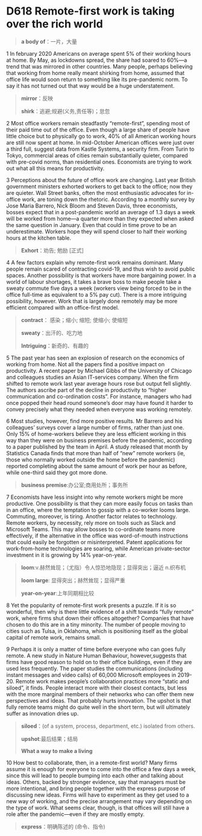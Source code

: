 # D618 Remote-first work is taking over the rich world
> **a body of**：一片，大量
 > 

1 In february 2020 Americans on average spent 5% of their working hours at home. By May, as lockdowns spread, the share had soared to 60%—a trend that was mirrored in other countries. Many people, perhaps believing that working from home really meant shirking from home, assumed that office life would soon return to something like its pre-pandemic norm. To say it has not turned out that way would be a huge understatement.

> **mirror**：反映
>
> **shirk**：逃避;规避(义务,责任等)；怠忽
>

2 Most office workers remain steadfastly “remote-first”, spending most of their paid time out of the office. Even though a large share of people have little choice but to physically go to work, 40% of all American working hours are still now spent at home. In mid-October American offices were just over a third full, suggest data from Kastle Systems, a security firm. From Turin to Tokyo, commercial areas of cities remain substantially quieter, compared with pre-covid norms, than residential ones. Economists are trying to work out what all this means for productivity.

3 Perceptions about the future of office work are changing. Last year British government ministers exhorted workers to get back to the office; now they are quieter. Wall Street banks, often the most enthusiastic advocates for in-office work, are toning down the rhetoric. According to a monthly survey by Jose Maria Barrero, Nick Bloom and Steven Davis, three economists, bosses expect that in a post-pandemic world an average of 1.3 days a week will be worked from home—a quarter more than they expected when asked the same question in January. Even that could in time prove to be an underestimate. Workers hope they will spend closer to half their working hours at the kitchen table.

> **Exhort**：劝告; 勉励 [正式]
>

4 A few factors explain why remote-first work remains dominant. Many people remain scared of contracting covid-19, and thus wish to avoid public spaces. Another possibility is that workers have more bargaining power. In a world of labour shortages, it takes a brave boss to make people take a sweaty commute five days a week (workers view being forced to be in the office full-time as equivalent to a 5% pay cut). There is a more intriguing possibility, however. Work that is largely done remotely may be more efficient compared with an office-first model.

> **contract**： 感染；缩小; 缩短; 使缩小; 使缩短
>
> **sweaty**：出汗的、吃力地
>
> **Intriguing**：新奇的、有趣的
>

5 The past year has seen an explosion of research on the economics of working from home. Not all the papers find a positive impact on productivity. A recent paper by Michael Gibbs of the University of Chicago and colleagues studies an Asian IT-services company. When the firm shifted to remote work last year average hours rose but output fell slightly. The authors ascribe part of the decline in productivity to “higher communication and co-ordination costs”. For instance, managers who had once popped their head round someone’s door may have found it harder to convey precisely what they needed when everyone was working remotely.

6 Most studies, however, find more positive results. Mr Barrero and his colleagues’ surveys cover a large number of firms, rather than just one. Only 15% of home-workers believe they are less efficient working in this way than they were on business premises before the pandemic, according to a paper published by the team in April. A study released that month by Statistics Canada finds that more than half of “new” remote workers (ie, those who normally worked outside the home before the pandemic) reported completing about the same amount of work per hour as before, while one-third said they got more done.

> **business premise**:办公室;商用处所；事务所
>

7 Economists have less insight into why remote workers might be more productive. One possibility is that they can more easily focus on tasks than in an office, where the temptation to gossip with a co-worker looms large. Commuting, moreover, is tiring. Another factor relates to technology. Remote workers, by necessity, rely more on tools such as Slack and Microsoft Teams. This may allow bosses to co-ordinate teams more effectively, if the alternative in the office was word-of-mouth instructions that could easily be forgotten or misinterpreted. Patent applications for work-from-home technologies are soaring, while American private-sector investment in it is growing by 14% year-on-year.

> **loom**:v.赫然耸现；（尤指）令人惊恐地隐现；显得突出；逼近 n.织布机
>
> **loom large**: 显得突出；赫然耸现；显得严重
>
> **year-on-year**:上年同期相比较
>

8 Yet the popularity of remote-first work presents a puzzle. If it is so wonderful, then why is there little evidence of a shift towards “fully remote” work, where firms shut down their offices altogether? Companies that have chosen to do this are in a tiny minority. The number of people moving to cities such as Tulsa, in Oklahoma, which is positioning itself as the global capital of remote work, remains small.

9 Perhaps it is only a matter of time before everyone who can goes fully remote. A new study in Nature Human Behaviour, however,suggests that firms have good reason to hold on to their office buildings, even if they are used less frequently. The paper studies the communications (including instant messages and video calls) of 60,000 Microsoft employees in 2019-20. Remote work makes people’s collaboration practices more “static and siloed”, it finds. People interact more with their closest contacts, but less with the more marginal members of their networks who can offer them new perspectives and ideas. That probably hurts innovation. The upshot is that fully remote teams might do quite well in the short term, but will ultimately suffer as innovation dries up.

> **siloed**：(of a system, process, department, etc.) isolated from others.
>
> **upshot**:最后结果；结局
>
> **What a way to make a living**
>

10 How best to collaborate, then, in a remote-first world? Many firms assume it is enough for everyone to come into the office a few days a week, since this will lead to people bumping into each other and talking about ideas. Others, backed by stronger evidence, say that managers must be more intentional, and bring people together with the express purpose of discussing new ideas. Firms will have to experiment as they get used to a new way of working, and the precise arrangement may vary depending on the type of work. What seems clear, though, is that offices will still have a role after the pandemic—even if they are mostly empty.

> **express**：明确陈述的 (命令、指令)
>

